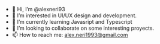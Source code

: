 - 👋 Hi, I’m @alexneri93
- 👀 I’m interested in UI/UX design and development.
- 🌱 I’m currently learning Javasript and Typescript
- 💞️ I’m looking to collaborate on some interesting proyects.
- 📫 How to reach me: alex.neri1993@gmail.com

<!---
alexneri93/alexneri93 is a ✨ special ✨ repository because its `README.md` (this file) appears on your GitHub profile.
You can click the Preview link to take a look at your changes.
--->
